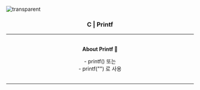 ![transparent](https://capsule-render.vercel.app/api?type=transparent&fontColor=ffcc33&text=MinJun's%20GitHub%20&height=150&fontSize=60&desc=TIL&descAlignY=75&descAlign=60)

<h3 align="center">C | Printf</h3>

<hr>

<p align="center">
    <Strong><br>About Printf 🧐</Strong><br>
</p>

<p align="center">
    - printf() 또는<br>
    - printf("") 로 사용<br>
    <br>
</p>

<hr>